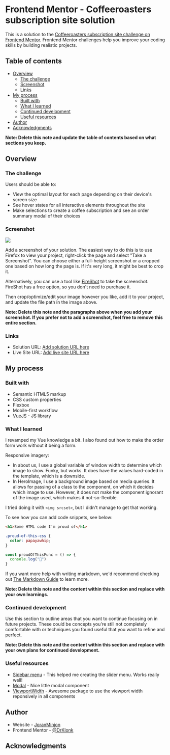 # Frontend Mentor - Coffeeroasters subscription site solution

This is a solution to the [Coffeeroasters subscription site challenge on Frontend Mentor](https://www.frontendmentor.io/challenges/coffeeroasters-subscription-site-5Fc26HVY6). Frontend Mentor challenges help you improve your coding skills by building realistic projects.

## Table of contents

- [Overview](#overview)
  - [The challenge](#the-challenge)
  - [Screenshot](#screenshot)
  - [Links](#links)
- [My process](#my-process)
  - [Built with](#built-with)
  - [What I learned](#what-i-learned)
  - [Continued development](#continued-development)
  - [Useful resources](#useful-resources)
- [Author](#author)
- [Acknowledgments](#acknowledgments)

**Note: Delete this note and update the table of contents based on what sections you keep.**

## Overview

### The challenge

Users should be able to:

- View the optimal layout for each page depending on their device's screen size
- See hover states for all interactive elements throughout the site
- Make selections to create a coffee subscription and see an order summary modal of their choices

### Screenshot

![](./screenshot.jpg)

Add a screenshot of your solution. The easiest way to do this is to use Firefox to view your project, right-click the page and select "Take a Screenshot". You can choose either a full-height screenshot or a cropped one based on how long the page is. If it's very long, it might be best to crop it.

Alternatively, you can use a tool like [FireShot](https://getfireshot.com/) to take the screenshot. FireShot has a free option, so you don't need to purchase it.

Then crop/optimize/edit your image however you like, add it to your project, and update the file path in the image above.

**Note: Delete this note and the paragraphs above when you add your screenshot. If you prefer not to add a screenshot, feel free to remove this entire section.**

### Links

- Solution URL: [Add solution URL here](https://your-solution-url.com)
- Live Site URL: [Add live site URL here](https://your-live-site-url.com)

## My process

### Built with

- Semantic HTML5 markup
- CSS custom properties
- Flexbox
- Mobile-first workflow
- [VueJS](https://vuejs.org/) - JS library

### What I learned

I revamped my Vue knowledge a bit. I also found out how to make the order form work without it being a form.

Responsive imagery:

- In about us, I use a global variable of window width to determine which image to show. Funky, but works. It does have the values hard-coded in the template, which is a downside.
- In HeroImage, I use a background image based on media queries. It allows for passing of a class to the component, on which it decides which image to use. However, it does not make the component ignorant of the image used, which makes it not-so-flexible.

I tried doing it with `<img srcset>`, but I didn't manage to get that working.

To see how you can add code snippets, see below:

```html
<h1>Some HTML code I'm proud of</h1>
```

```css
.proud-of-this-css {
  color: papayawhip;
}
```

```js
const proudOfThisFunc = () => {
  console.log("🎉")
}
```

If you want more help with writing markdown, we'd recommend checking out [The Markdown Guide](https://www.markdownguide.org/) to learn more.

**Note: Delete this note and the content within this section and replace with your own learnings.**

### Continued development

Use this section to outline areas that you want to continue focusing on in future projects. These could be concepts you're still not completely comfortable with or techniques you found useful that you want to refine and perfect.

**Note: Delete this note and the content within this section and replace with your own plans for continued development.**

### Useful resources

- [Sidebar menu](https://regenrek.com/posts/how-to-create-an-animated-vue-sidebar-menu-with-vue-observable/) - This helped me creating the slider menu. Works really well!
- [Modal](https://medium.com/notonlycss/how-to-build-a-modal-in-vue-js-b3db644afaeb) - Nice little modal component
- [ViewportWidth](https://www.npmjs.com/package/vue-window-size) - Awesome package to use the viewport width reponsively in all components

## Author

- Website - [JoranMinjon](https://www.joranminjon.com)
- Frontend Mentor - [@DrKlonk](https://www.frontendmentor.io/profile/DrKlonk)

## Acknowledgments

